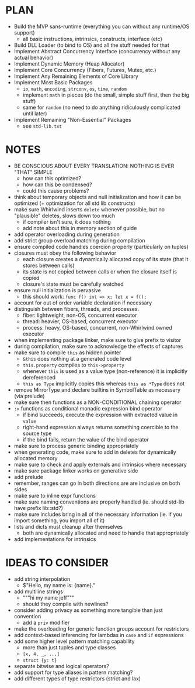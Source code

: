 # PLAN

- Build the MVP sans-runtime (everything you can without any runtime/OS support)
  * all basic instructions, intrinsics, constructs, interface (etc)
- Build DLL Loader (to bind to OS) and all the stuff needed for that
- Implement Abstract Concurrency Interface (concurrency without any actual behavior)
- Implement Dynamic Memory (Heap Allocator)
- Implement Core Concurrency (Fibers, Futures, Mutex, etc.)
- Implement Any Remaining Elements of Core Library
- Implement Most Basic Packages
  * `io`, `math`, `encoding`, `strconv`, `os`, `time`, `random`
  * implement `math` in pieces (do the small, simple stuff first, then the big stuff)
  * same for `random` (no need to do anything ridiculously complicated until later)
- Implement Remaining "Non-Essential" Packages
  * see `std-lib.txt`

# NOTES

- BE CONSCIOUS ABOUT EVERY TRANSLATION: NOTHING IS EVER "THAT" SIMPLE
  * how can this optimized?
  * how can this be condensed?
  * could this cause problems?
- think about temporary objects and null initialization and how it can be optimized (+ optimization for all std lib constructs)
- make sure Whirlwind inserts `delete` whenever possible, but no "plausible" deletes, slows down too much
  * if compiler isn't sure, it does nothing
  * add note about this in memory section of guide
- add operator overloading during generation
- add strict group overload matching during compilation
- ensure compiled code handles coercion properly (particularly on tuples)
- closures must obey the following behavior
  * each closure creates a dynamically allocated copy of its state (that it stores between calls)
  * its state is not copied between calls or when the closure itself is copied
  * closure's state must be carefully watched
- ensure null initialization is pervasive
  * this should work: `func f() int => x; let x = f();`
- account for out of order variable declaration if necessary
- distinguish between fibers, threads, and processes.
  * fiber: lightweight, non-OS, concurrent executor
  * thread: heavier, OS-based, concurrent executor
  * process: heavy, OS-based, concurrent, non-Whirlwind owned executor
- when implementing package linker, make sure to give prefix to visitor
- during compilation, make sure to acknowledge the effects of captures
- make sure to compile `this` as hidden pointer
  * `&this` does nothing at a generated code level
  * `this.property` compiles to `this->property`
  * whenever `this` is used as a value type (non-reference) it is implicitly
    dereferenced
  * `this as Type` implicitly copies this whereas `this as *Type` does not
- remove MirrorType and declare builtins in SymbolTable as necessary (via prelude)
- make sure then functions as a NON-CONDITIONAL chaining operator
- `:>` functions as conditional monadic expression bind operator
  * if bind succeeds, execute the expression with extracted value in `value`
  * right-hand expression always returns something coercible to the source type
  * if the bind fails, return the value of the bind operator
- make sure to process generic binding appropriately
- when generating code, make sure to add in deletes for dynamically allocated memory
- make sure to check and apply externals and intrinsics where necessary
- make sure package linker works on generative side
- add prelude 
- remember, ranges can go in both directions are are inclusive on both sides
- make sure to inline expr functions
- make sure naming conventions are properly handled (ie. should std-lib have prefix lib::std?)
- make sure includes bring in all of the necessary information (ie. if you import something, you import all of it)
- lists and dicts must cleanup after themselves
  * both are dynamically allocated and need to handle that appropriately
- add implementations for intrinsics

# IDEAS TO CONSIDER

- add string interpolation
  * $"Hello, my name is: {name}."
- add multiline strings
  * """hi my name jeff"""
  * should they compile with newlines?
- consider adding privacy as something more tangible than just convention
  * add a `priv` modifier
- make the overloading for generic function groups account for restrictors
- add context-based inferencing for lambdas in `case` and `if` expressions
- add some higher level pattern matching capability
  * more than just tuples and type classes
  * `[x, 4, _, ...]`
  * `struct {y: t}`
- separate bitwise and logical operators?
- add support for type aliases in pattern matching?
- add different types of type restrictors (strict and lax)
